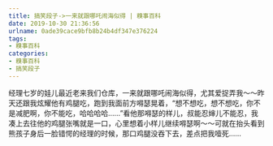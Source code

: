 ```yaml
---
title: 搞笑段子->一来就跟哪吒闹海似得 | 糗事百科
date: 2019-10-30 21:36:56
urlname: 0ade39cace9bfb8b24b4df347e376224
tags: 
- 糗事百科
categories:
- 糗事百科
- 搞笑段子
---
```

经理七岁的娃儿最近老来我们仓库，一来就跟哪吒闹海似得，尤其爱捉弄我～～昨天还跟我炫耀他有鸡腿吃，跑到我面前方嘚瑟晃着，“想不想吃，想不想吃，你不是减肥啊，你不能吃，哈哈哈哈……”看他那嘚瑟的样儿，叔能忍婶儿不能忍，我凑上去往他的鸡腿张嘴就是一口，心里想着小样儿继续嘚瑟啊～～可就在抬头看到熊孩子身后一脸错愕的经理的时候，那口鸡腿没吞下去，差点把我噎死……


